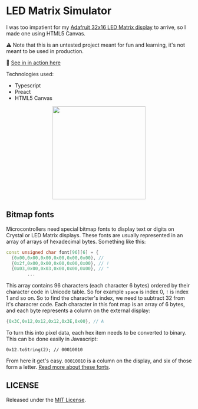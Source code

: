LED Matrix Simulator
===

I was too impatient for my [Adafruit 32x16 LED Matrix display](https://www.adafruit.com/products/420) to arrive, so I made one using HTML5 Canvas.

:warning: Note that this is an untested project meant for fun and learning, it's not meant to be used in production. 

:round_pushpin: [See in in action here](https://sallar.github.io/led-matrix-simulator/)

Technologies used:

  - Typescript
  - Preact
  - HTML5 Canvas
  
<p align="center">
  <img src="https://dl.dropboxusercontent.com/u/16657557/Works/matrix.png" height="252"/>
</p>

## Bitmap fonts

Microcontrollers need special bitmap fonts to display text or digits on Crystal or LED Matrix displays. These fonts are usually represented in an array of arrays of hexadecimal bytes. Something like this:

``` c++
const unsigned char font[96][6] = {
  {0x00,0x00,0x00,0x00,0x00,0x00}, //  
  {0x2f,0x00,0x00,0x00,0x00,0x00}, // !
  {0x03,0x00,0x03,0x00,0x00,0x00}, // "
        ...
```

This array contains 96 characters (each character 6 bytes) ordered by their character code in Unicode table. So for example `space` is index 0, `!` is index 1 and so on. So to find the character's index, we need to subtract 32 from it's characrer code. Each character in this font map is an array of 6 bytes, and each byte represents a column on the external display:

``` c++
{0x3C,0x12,0x12,0x12,0x3E,0x00}, // A
```

To turn this into pixel data, each hex item needs to be converted to binary. This can be done easily in Javascript:

```
0x12.toString(2); // 00010010
```

From here it get's easy. `00010010` is a column on the display, and six of those form a letter. [Read more about these fonts](http://jared.geek.nz/2014/jan/custom-fonts-for-microcontrollers).

## LICENSE

Released under the [MIT License](https://sallar.mit-license.org/).
